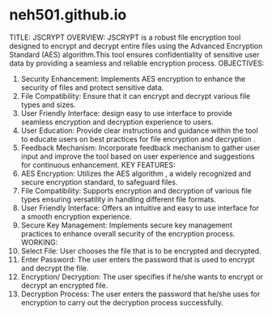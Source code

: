 # neh501.github.io
TITLE: JSCRYPT
OVERVIEW:
JSCRYPT is a robust file encryption tool designed to encrypt and decrypt entire files using the Advanced Encryption Standard (AES) algorithm.This tool ensures confidentiality of sensitive user data by providing a seamless and reliable encryption process.
OBJECTIVES:
1.	Security Enhancement: Implements AES encryption to enhance the security of files and protect sensitive data.
2.	File Compatibility: Ensure that it can encrypt and decrypt various file types and sizes.
3.	User Friendly Interface: design easy to use interface to provide seamless encryption and decryption experience to users.
4.	User Education: Provide clear instructions and guidance within the tool to educate users on best practices for file encryption and decryption .
5.	Feedback Mechanism: Incorporate feedback mechanism to gather user input and improve the tool based on user experience and suggestions for continuous enhancement.
KEY FEATURES:
1.	AES Encryption: Utilizes the AES algorithm , a widely recognized and secure encryption standard, to safeguard files.
2.	File Compatibility: Supports encryption and decryption of various file types ensuring versatility in handling different file formats.
3.	User Friendly Interface: Offers an intuitive and easy to use interface for a smooth encryption experience.
4.	Secure Key Management: Implements secure key management practices to enhance overall security of the encryption process.
WORKING:
1.	Select File: User  chooses  the file that is to be encrypted and decrypted.
2.	Enter Password: The user enters the password that is used to encrypt and decrypt the file.
3.	Encryption/ Decryption: The user specifies if he/she wants to encrypt or decrypt an encrypted file.
4.	Decryption Process: The user enters the password that he/she uses for encryption to carry out the decryption process successfully.


 
